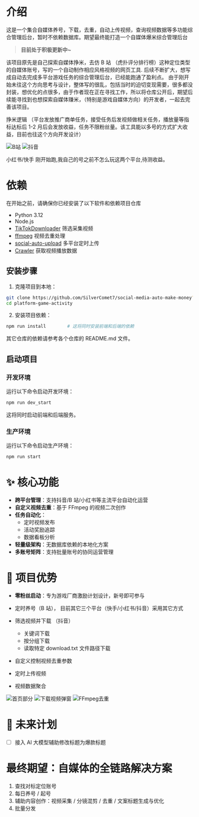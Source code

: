 # 介绍

这是一个集合自媒体养号，下载，去重，自动上传视频，查询视频数据等多功能综合管理后台，暂时不依赖数据库。期望最终能打造一个自媒体爆米综合管理后台

> **目前处于积极更新中~**

该项目原先是自己探索自媒体挣米，去仿 B 站 （虎扑评分排行榜）这种定位类型的自媒体账号，写的一个自动制作相应风格视频的网页工具. 后续不断扩大，想写成自动去完成多平台游戏任务的综合管理后台，已经能跑通了盈利点。 由于刚开始未往这个方向思考与设计，整体写的很乱，包括当时的迫切变现需要，很多都没封装，想优化的点很多，由于作者现在正在寻找工作，所以将仓库公开后，期望后续能寻找到也想探索自媒体赚米，（特别是游戏自媒体方向）的开发者，一起去完善该项目。

挣米逻辑
（平台发放推广商单任务，接受任务后发视频做相关任务，播放量等指标达标后 1-2 月后会发放收益，任务不限粉丝量。该工具能以多号的方式扩大收益，目前也往这个方向开发设计）

![B站](./image/B站收益后台.png)
![抖音](./image/抖音收益后台.jpg)

小红书/快手 刚开始跑,我自己的号之前不怎么玩这两个平台,待测收益。

# 依赖

在开始之前，请确保你已经安装了以下软件和依赖项目仓库

- Python 3.12
- Node.js
- [TikTokDownloader](https://github.com/SilverComet7/TikTokDownloader) 筛选采集视频
- [ffmpeg](https://ffmpeg.org/) 视频去重处理
- [social-auto-upload](https://github.com/SilverComet7/social-auto-upload) 多平台定时上传
- [Crawler](https://github.com/SilverComet7/Crawler) 获取视频播放数据

## 安装步骤

1. 克隆项目到本地：

```bash
git clone https://github.com/SilverComet7/social-media-auto-make-money?tab=readme-ov-file
cd platform-game-activity
```

2. 安装项目依赖：

```bash
npm run install        # 这将同时安装前端和后端的依赖
```

其它仓库的依赖请参考各个仓库的 README.md 文件。

## 启动项目

### 开发环境

运行以下命令启动开发环境：

```bash
npm run dev_start
```

这将同时启动前端和后端服务。

### 生产环境

运行以下命令启动生产环境：

```bash
npm run start
```

# ✨ 核心功能

- **跨平台管理**：支持抖音/B 站/小红书等主流平台自动化运营
- **自定义视频去重**：基于 FFmpeg 的视频二次创作
- **任务自动化**：
  - 定时视频发布
  - 活动奖励追踪
  - 数据看板分析
- **轻量级架构**：无数据库依赖的本地化方案
- **多账号矩阵**：支持批量账号的协同运营管理

# 🚀 项目优势

- **零粉丝启动**：专为游戏厂商激励计划设计，新号即可参与

- 定时养号（B 站）， 目前其它三个平台（快手/小红书/抖音）采用其它方式
- 筛选视频并下载 （抖音）
  - 关键词下载
  - 按分组下载
  - 读取特定 download.txt 文件路径下载
- 自定义控制视频去重参数
- 定时上传视频
- 视频数据聚合

![首页部分](./image/首页部分.png)
![下载视频弹窗](./image/下载视频弹窗.png)
![FFmpeg去重](./image/FFmpeg去重.png)

# 🌱 未来计划

- [ ] 接入 AI 大模型辅助修改标题为爆款标题

# 最终期望：自媒体的全链路解决方案

1. 查找对标定位账号
2. 每日养号 / 起号
3. 辅助内容创作：视频采集 / 分镜混剪 / 去重 / 文案标题生成与优化
4. 批量分发
